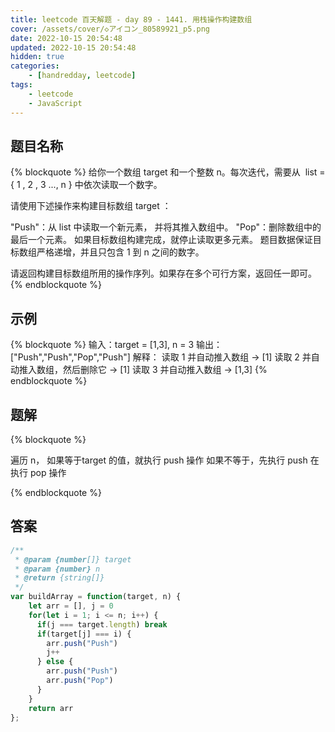 ```yaml
---
title: leetcode 百天解题 - day 89 - 1441. 用栈操作构建数组
cover: /assets/cover/◇アイコン_80589921_p5.png
date: 2022-10-15 20:54:48
updated: 2022-10-15 20:54:48
hidden: true
categories:
    - [handredday, leetcode]
tags:
    - leetcode
    - JavaScript
---
```


## 题目名称

{% blockquote %}
给你一个数组 target 和一个整数 n。每次迭代，需要从  list = { 1 , 2 , 3 ..., n } 中依次读取一个数字。

请使用下述操作来构建目标数组 target ：

"Push"：从 list 中读取一个新元素， 并将其推入数组中。
"Pop"：删除数组中的最后一个元素。
如果目标数组构建完成，就停止读取更多元素。
题目数据保证目标数组严格递增，并且只包含 1 到 n 之间的数字。

请返回构建目标数组所用的操作序列。如果存在多个可行方案，返回任一即可。
{% endblockquote %}

## 示例

{% blockquote %}
输入：target = [1,3], n = 3
输出：["Push","Push","Pop","Push"]
解释： 
读取 1 并自动推入数组 -> [1]
读取 2 并自动推入数组，然后删除它 -> [1]
读取 3 并自动推入数组 -> [1,3]
{% endblockquote %}


## 题解


{% blockquote %}

遍历 n， 如果等于target 的值，就执行 push 操作
如果不等于，先执行 push 在执行 pop 操作

{% endblockquote %}

## 答案

~~~js
/**
 * @param {number[]} target
 * @param {number} n
 * @return {string[]}
 */
var buildArray = function(target, n) {
    let arr = [], j = 0
    for(let i = 1; i <= n; i++) {
      if(j === target.length) break
      if(target[j] === i) {
        arr.push("Push")
        j++
      } else {
        arr.push("Push")
        arr.push("Pop")
      }
    }
    return arr
};
~~~
